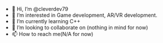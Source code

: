 - 👋 Hi, I’m @cleverdev79
- 👀 I’m interested in Game development, AR/VR development.
- 🌱 I’m currently learning C++
- 💞️ I’m looking to collaborate on (nothing in mind for now)
- 📫 How to reach me(N/A for now)

<!---
cleverdev79/cleverdev79 is a ✨ special ✨ repository because its `README.md` (this file) appears on your GitHub profile.
You can click the Preview link to take a look at your changes.
--->
